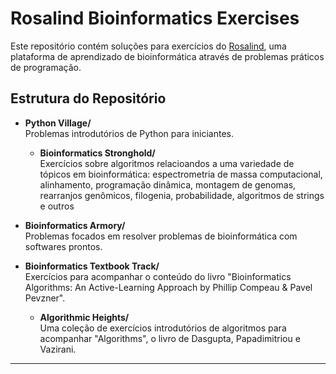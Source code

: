 # Rosalind Bioinformatics Exercises

Este repositório contém soluções para exercícios do [Rosalind](https://rosalind.info/), uma plataforma de aprendizado de bioinformática através de problemas práticos de programação.

## Estrutura do Repositório

- **Python Village/**  
  Problemas introdutórios de Python para iniciantes.

  - **Bioinformatics Stronghold/**  
  Exercícios sobre algoritmos relacioandos a uma variedade de tópicos em bioinformática: espectrometria de massa computacional, alinhamento, programação dinâmica, montagem de genomas, rearranjos genômicos, filogenia, probabilidade, algoritmos de strings e outros

- **Bioinformatics Armory/**  
  Problemas focados em resolver problemas de bioinformática com softwares prontos.

- **Bioinformatics Textbook Track/**  
  Exercícios para acompanhar o conteúdo do livro "Bioinformatics Algorithms: An Active-Learning Approach by Phillip Compeau & Pavel Pevzner". 

  - **Algorithmic Heights/**  
  Uma coleção de exercícios introdutórios de algoritmos para acompanhar "Algorithms", o livro de Dasgupta, Papadimitriou e Vazirani.


---